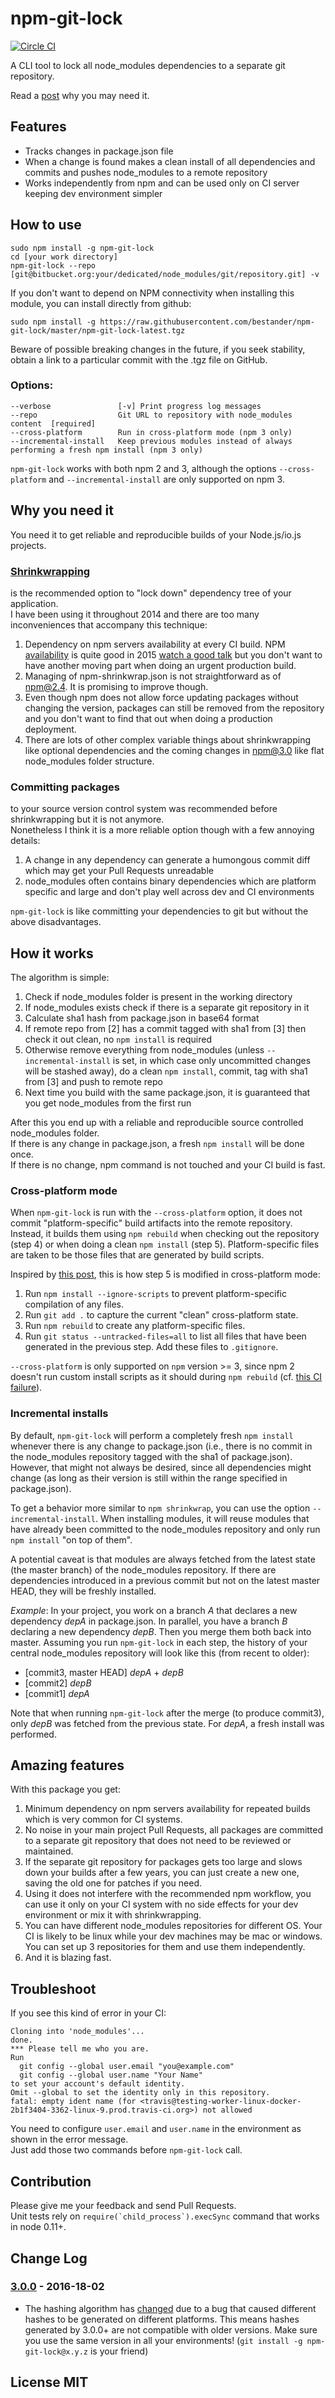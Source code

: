 # npm-git-lock

[![Circle CI](https://circleci.com/gh/bestander/npm-git-lock.svg?style=svg)](https://circleci.com/gh/bestander/npm-git-lock)

A CLI tool to lock all node_modules dependencies to a separate git repository.

Read a [post](https://medium.com/@bestander_nz/my-node-modules-are-in-git-again-4fb18f5671a) why you may need it.

## Features

- Tracks changes in package.json file
- When a change is found makes a clean install of all dependencies and commits and pushes node_modules to a remote repository
- Works independently from npm and can be used only on CI server keeping dev environment simpler

## How to use

```
sudo npm install -g npm-git-lock
cd [your work directory]  
npm-git-lock --repo [git@bitbucket.org:your/dedicated/node_modules/git/repository.git] -v

```

If you don't want to depend on NPM connectivity when installing this module, you can install directly from github:

```
sudo npm install -g https://raw.githubusercontent.com/bestander/npm-git-lock/master/npm-git-lock-latest.tgz
```
Beware of possible breaking changes in the future, if you seek stability, obtain a link to a particular commit with the
 .tgz file on GitHub.


### Options:

    --verbose               [-v] Print progress log messages
    --repo                  Git URL to repository with node_modules content  [required]
    --cross-platform        Run in cross-platform mode (npm 3 only)
    --incremental-install   Keep previous modules instead of always performing a fresh npm install (npm 3 only)

`npm-git-lock` works with both npm 2 and 3, although the options `--cross-platform` and `--incremental-install` are only supported on npm 3.


## Why you need it

You need it to get reliable and reproducible builds of your Node.js/io.js projects.  

### [Shrinkwrapping](https://docs.npmjs.com/cli/shrinkwrap) 
is the recommended option to "lock down" dependency tree of your application.  
I have been using it throughout 2014 and there are too many inconveniences that accompany this technique:  
1. Dependency on npm servers availability at every CI build. NPM [availability](http://status.npmjs.org/) is quite good in 2015 [watch a good talk](http://nodesummit.com/media/node-js-at-scale/) but you don't want to have another moving part when doing an urgent production build.  
2. Managing of npm-shrinkwrap.json is not straightforward as of npm@2.4. It is promising to improve though.  
3. Even though npm does not allow force updating packages without changing the version, packages can still be removed from the repository and you don't want to find that out when doing a production deployment.  
4. There are lots of other complex variable things about shrinkwrapping like optional dependencies and the coming changes in npm@3.0 like flat node_modules folder structure.   
  
  
### Committing packages
to your source version control system was recommended before shrinkwrapping but it is not anymore.    
Nonetheless I think it is a more reliable option though with a few annoying details:  
1. A change in any dependency can generate a humongous commit diff which may get your Pull Requests unreadable  
2. node_modules often contains binary dependencies which are platform specific and large and don't play well across dev and CI environments    

`npm-git-lock` is like committing your dependencies to git but without the above disadvantages.

## How it works

The algorithm is simple:  
1. Check if node_modules folder is present in the working directory  
2. If node_modules exists check if there is a separate git repository in it  
3. Calculate sha1 hash from package.json in base64 format  
4. If remote repo from [2] has a commit tagged with sha1 from [3] then check it out clean, no `npm install` is required
5. Otherwise remove everything from node_modules (unless `--incremental-install` is set, in which case only uncommitted changes will be stashed away), do a clean `npm install`, commit, tag with sha1 from [3] and push to remote repo
6. Next time you build with the same package.json, it is guaranteed that you get node_modules from the first run  

After this you end up with a reliable and reproducible source controlled node_modules folder.      
If there is any change in package.json, a fresh `npm install` will be done once.    
If there is no change, npm command is not touched and your CI build is fast.  

### Cross-platform mode

When `npm-git-lock` is run with the `--cross-platform` option, it does not commit "platform-specific" build artifacts into the remote repository. Instead, it builds them using `npm rebuild` when checking out the repository (step 4) or when doing a clean `npm install` (step 5). Platform-specific files are taken to be those files that are generated by build scripts.

Inspired by [this post](https://medium.com/@g_syner/for-the-most-part-i-really-like-your-solution-664c8248ec30#.4ekcegbww), this is how step 5 is modified in cross-platform mode:

1. Run `npm install --ignore-scripts` to prevent platform-specific compilation of any files.
2. Run `git add .` to capture the current "clean" cross-platform state.
3. Run `npm rebuild` to create any platform-specific files.
4. Run `git status --untracked-files=all` to list all files that have been generated in the previous step. Add these files to `.gitignore`.

`--cross-platform` is only supported on `npm` version >= 3, since npm 2 doesn't run custom install scripts as it should during `npm rebuild` (cf. [this CI failure](https://circleci.com/gh/bestander/npm-git-lock/11)).

### Incremental installs

By default, `npm-git-lock` will perform a completely fresh `npm install` whenever there is any change to package.json (i.e., there is no commit in the node_modules repository tagged with the sha1 of package.json). However, that might not always be desired, since all dependencies might change (as long as their version is still within the range specified in package.json).

To get a behavior more similar to `npm shrinkwrap`, you can use the option `--incremental-install`. When installing modules, it will reuse modules that have already been committed to the node_modules repository and only run `npm install` "on top of them".

A potential caveat is that modules are always fetched from the latest state (the master branch) of the node_modules repository. If there are dependencies introduced in a previous commit but not on the latest master HEAD, they will be freshly installed.

*Example*: In your project, you work on a branch *A* that declares a new dependency *depA* in package.json. In parallel, you have a branch *B* declaring a new dependency *depB*. Then you merge them both back into master. Assuming you run `npm-git-lock` in each step, the history of your central node_modules repository will look like this (from recent to older):

 * [commit3, master HEAD] *depA* + *depB*
 * [commit2] *depB*
 * [commit1] *depA*

Note that when running `npm-git-lock` after the merge (to produce commit3), only *depB* was fetched from the previous state. For *depA*, a fresh install was performed.


## Amazing features  

With this package you get:

1. Minimum dependency on npm servers availability for repeated builds which is very common for CI systems.
2. No noise in your main project Pull Requests, all packages are committed to a separate git repository that does not need to be reviewed or maintained.
3. If the separate git repository for packages gets too large and slows down your builds after a few years, you can just create a new one, saving the old one for patches if you need.
4. Using it does not interfere with the recommended npm workflow, you can use it only on your CI system with no side effects for your dev environment or mix it with shrinkwrapping.
5. You can have different node_modules repositories for different OS. Your CI is likely to be linux while your dev machines may be mac or windows. You can set up 3 repositories for them and use them independently.  
6. And it is blazing fast.

## Troubleshoot

If you see this kind of error in your CI: 

```
Cloning into 'node_modules'...
done.
*** Please tell me who you are.
Run
  git config --global user.email "you@example.com"
  git config --global user.name "Your Name"
to set your account's default identity.
Omit --global to set the identity only in this repository.
fatal: empty ident name (for <travis@testing-worker-linux-docker-2b1f3404-3362-linux-9.prod.travis-ci.org>) not allowed
```

You need to configure `user.email` and `user.name` in the environment as shown in the error message.  
Just add those two commands before `npm-git-lock` call.

## Contribution

Please give me your feedback and send Pull Requests.  
Unit tests rely on ```require(`child_process`).execSync``` command that works in node 0.11+.  

## Change Log

### [3.0.0](https://github.com/bestander/npm-git-lock/releases/tag/3.0.0) - 2016-18-02
- The hashing algorithm has [changed](https://github.com/sergiu-paraschiv/npm-git-lock/commit/abad012a6d1465ce79879e95a1af725134193ff5) due to a bug that caused different hashes to be generated on different platforms. This means hashes generated by 3.0.0+ are not compatible with older versions. Make sure you use the same version in all your environments! (`git install -g npm-git-lock@x.y.z` is your friend)


## License MIT

